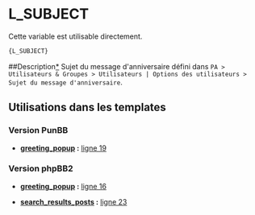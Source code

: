 # L_SUBJECT


Cette variable est utilisable directement.

```html
{L_SUBJECT}
```

##Description[*](https://fa-tvars.appspot.com/var/L_SUBJECT)
Sujet du message d'anniversaire défini dans `PA > Utilisateurs & Groupes > Utilisateurs | Options des utilisateurs > Sujet du message d'anniversaire`.

## Utilisations dans les templates

### Version PunBB

* __[greeting_popup](../tpl/var/punbb/greeting_popup.md#readme) :__ [ligne 19](../tpl/src/punbb/greeting_popup.tpl#L19)

### Version phpBB2

* __[greeting_popup](../tpl/var/subsilver/greeting_popup.md#readme) :__ [ligne 16](../tpl/src/subsilver/greeting_popup.tpl#L16)

* __[search_results_posts](../tpl/var/subsilver/search_results_posts.md#readme) :__ [ligne 23](../tpl/src/subsilver/search_results_posts.tpl#L23)